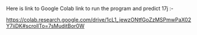 
Here is link to Google Colab link to run the program and predict 17j :- 

https://colab.research.google.com/drive/1cL1_jewzONtfGoZzMSPmwPaX02Y7iiDK#scrollTo=7sMuditBor0W

